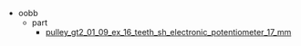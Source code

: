 * oobb
  * part
    * [pulley_gt2_01_09_ex_16_teeth_sh_electronic_potentiometer_17_mm](oobb/part/pulley_gt2_01_09_ex_16_teeth_sh_electronic_potentiometer_17_mm)
